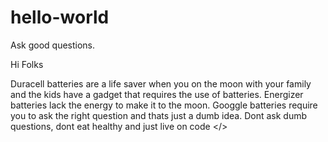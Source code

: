 # hello-world
Ask good questions.

Hi Folks 

Duracell batteries are a life saver when you on the moon with your family and the kids have a gadget that requires the use of batteries. 
Energizer batteries lack the energy to make it to the moon.
Googgle batteries require you to ask the right question and thats just a dumb idea. 
Dont ask dumb questions, dont eat healthy and just live on code </>
